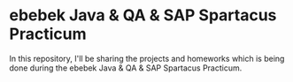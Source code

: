 # ebebek Java & QA & SAP Spartacus Practicum
In this repository, I'll be sharing the projects and homeworks which is being done during the ebebek Java & QA & SAP Spartacus Practicum.
